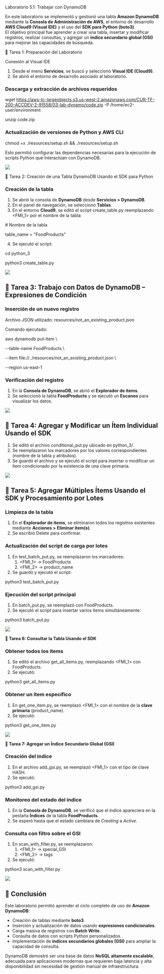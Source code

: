 ﻿Laboratorio 5.1: Trabajar con DynamoDB

En este laboratorio se implementó y gestionó una tabla **Amazon DynamoDB** mediante la **Consola de Administración de AWS**, el entorno de desarrollo **AWS Cloud9 (Visual IDE)** y el uso del **SDK para Python (boto3)**.\
El objetivo principal fue aprender a crear una tabla, insertar y modificar registros, realizar consultas, y agregar un **índice secundario global (GSI)** para mejorar las capacidades de búsqueda.

🔹 Tarea 1: Preparación del Laboratorio

Conexión al Visual IDE

1. Desde el menú **Servicios**, se buscó y seleccionó **Visual IDE (Cloud9)**.
1. Se abrió el entorno de desarrollo asociado al laboratorio.
### **Descarga y extracción de archivos requeridos**
wget https://aws-tc-largeobjects.s3.us-west-2.amazonaws.com/CUR-TF-200-ACCDEV-2-91558/03-lab-dynamo/code.zip -P /home/ec2-user/environment

unzip code.zip
### **Actualización de versiones de Python y AWS CLI**
chmod +x ./resources/setup.sh && ./resources/setup.sh

Esto permitió configurar las dependencias necesarias para la ejecución de scripts Python que interactúan con DynamoDB.

![](Aspose.Words.fe706cae-583d-4d98-9eb3-a280f72ff643.001.png)

🔹 Tarea 2: Creación de una Tabla DynamoDB Usando el SDK para Python
### Creación de la tabla
1. Se abrió la consola de **DynamoDB** desde **Servicios > DynamoDB**.
1. En el panel de navegación, se seleccionó **Tablas**.
1. En el entorno **Cloud9**, se editó el script create\_table.py reemplazando <FMI\_1> por el nombre de la tabla:

\# Nombre de la tabla

table\_name = "FoodProducts"

4. Se ejecutó el script:

cd python\_3

python3 create\_table.py

![](Aspose.Words.fe706cae-583d-4d98-9eb3-a280f72ff643.002.png)
## 🔹 Tarea 3: Trabajo con Datos de DynamoDB – Expresiones de Condición
### Inserción de un nuevo registro
Archivo JSON utilizado: resources/not\_an\_existing\_product.json

Comando ejecutado:

aws dynamodb put-item \

--table-name FoodProducts \

--item file://../resources/not\_an\_existing\_product.json \

--region us-east-1
### Verificación del registro
1. En la **Consola de DynamoDB**, se abrió el **Explorador de ítems**.
1. Se seleccionó la tabla **FoodProducts** y se ejecutó un **Escaneo** para visualizar los datos.

![](Aspose.Words.fe706cae-583d-4d98-9eb3-a280f72ff643.003.png)

## 🔹 Tarea 4: Agregar y Modificar un Ítem Individual Usando el SDK
1. Se editó el archivo conditional\_put.py ubicado en python\_3/.
1. Se reemplazaron los marcadores <FMI> por los valores correspondientes (nombre de la tabla y atributos).
1. Se guardó el archivo y se ejecutó el script para insertar o modificar un ítem condicionado por la existencia de una clave primaria.

![](Aspose.Words.fe706cae-583d-4d98-9eb3-a280f72ff643.004.png)
## 🔹 Tarea 5: Agregar Múltiples Ítems Usando el SDK y Procesamiento por Lotes
### Limpieza de la tabla
1. En el **Explorador de ítems**, se eliminaron todos los registros existentes mediante **Acciones > Eliminar ítem(s)**.
1. Se escribió Delete para confirmar.
### Actualización del script de carga por lotes
1. En test\_batch\_put.py, se reemplazaron los marcadores:
   1. <FMI\_1> → FoodProducts
   1. <FMI\_2> → product\_name
1. Se guardó y ejecutó el script:

python3 test\_batch\_put.py
### Ejecución del script principal
1. En batch\_put.py, se reemplazó <FMI> con FoodProducts.
1. Se ejecutó el script para insertar varios ítems simultáneamente:

python3 batch\_put.py

![](Aspose.Words.fe706cae-583d-4d98-9eb3-a280f72ff643.005.png)





**🔹 Tarea 6: Consultar la Tabla Usando el SDK**
### Obtener todos los ítems
1. Se editó el archivo get\_all\_items.py, reemplazando <FMI\_1> con FoodProducts.
1. Se ejecutó:

python3 get\_all\_items.py
### Obtener un ítem específico
1. En get\_one\_item.py, se reemplazó <FMI\_1> con el nombre de la **clave primaria** (product\_name).
1. Se ejecutó:

python3 get\_one\_item.py

![](Aspose.Words.fe706cae-583d-4d98-9eb3-a280f72ff643.006.png)



















**🔹 Tarea 7: Agregar un Índice Secundario Global (GSI)**
### Creación del índice
1. En el archivo add\_gsi.py, se reemplazó <FMI\_1> con el tipo de clave HASH.
1. Se ejecutó:

python3 add\_gsi.py
### Monitoreo del estado del índice
1. En la **Consola de DynamoDB**, se verificó que el índice apareciera en la pestaña **Índices** de la tabla **FoodProducts**.
1. Se esperó hasta que el estado cambiara de *Creating* a *Active*.
### Consulta con filtro sobre el GSI
1. En scan\_with\_filter.py, se reemplazaron:
   1. <FMI\_1> → special\_GSI
   1. <FMI\_2> → tags
1. Se ejecutó:

python3 scan\_with\_filter.py

![](Aspose.Words.fe706cae-583d-4d98-9eb3-a280f72ff643.007.png)
## 🔹 Conclusión
Este laboratorio permitió aprender el ciclo completo de uso de **Amazon DynamoDB**:

- Creación de tablas mediante **boto3**.
- Inserción y actualización de datos usando **expresiones condicionales**.
- Carga masiva de registros con **Batch Write**.
- Consulta de datos con scripts Python personalizados.
- Implementación de **índices secundarios globales (GSI)** para ampliar la capacidad de consulta.

DynamoDB demostró ser una base de datos **NoSQL altamente escalable**, adecuada para aplicaciones modernas que requieren baja latencia y alta disponibilidad sin necesidad de gestión manual de infraestructura.

